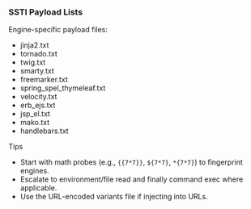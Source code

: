 ### SSTI Payload Lists

Engine-specific payload files:
- jinja2.txt
- tornado.txt
- twig.txt
- smarty.txt
- freemarker.txt
- spring_spel_thymeleaf.txt
- velocity.txt
- erb_ejs.txt
- jsp_el.txt
- mako.txt
- handlebars.txt

Tips
- Start with math probes (e.g., `{{7*7}}`, `${7*7}`, `*{7*7}`) to fingerprint engines.
- Escalate to environment/file read and finally command exec where applicable.
- Use the URL-encoded variants file if injecting into URLs.

